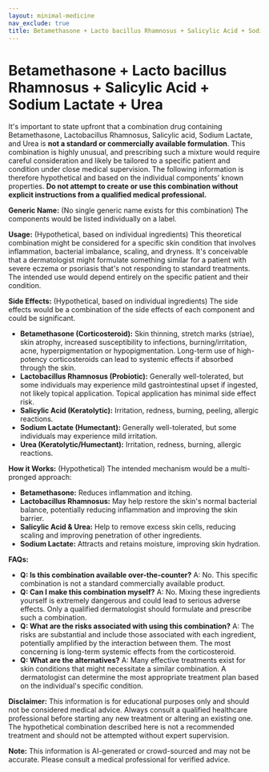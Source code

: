 ```yaml
---
layout: minimal-medicine
nav_exclude: true
title: Betamethasone + Lacto bacillus Rhamnosus + Salicylic Acid + Sodium Lactate + Urea
---
```


# Betamethasone + Lacto bacillus Rhamnosus + Salicylic Acid + Sodium Lactate + Urea

It's important to state upfront that a combination drug containing Betamethasone, Lactobacillus Rhamnosus, Salicylic acid, Sodium Lactate, and Urea is **not a standard or commercially available formulation**.  This combination is highly unusual, and prescribing such a mixture would require careful consideration and likely be tailored to a specific patient and condition under close medical supervision.  The following information is therefore hypothetical and based on the individual components' known properties.  **Do not attempt to create or use this combination without explicit instructions from a qualified medical professional.**


**Generic Name:**  (No single generic name exists for this combination)  The components would be listed individually on a label.

**Usage:** (Hypothetical, based on individual ingredients) This theoretical combination might be considered for a specific skin condition that involves inflammation, bacterial imbalance, scaling, and dryness.  It's conceivable that a dermatologist might formulate something similar for a patient with severe eczema or psoriasis that's not responding to standard treatments.  The intended use would depend entirely on the specific patient and their condition.

**Side Effects:** (Hypothetical, based on individual ingredients)  The side effects would be a combination of the side effects of each component and could be significant.

* **Betamethasone (Corticosteroid):** Skin thinning, stretch marks (striae), skin atrophy, increased susceptibility to infections, burning/irritation, acne, hyperpigmentation or hypopigmentation.  Long-term use of high-potency corticosteroids can lead to systemic effects if absorbed through the skin.
* **Lactobacillus Rhamnosus (Probiotic):** Generally well-tolerated, but some individuals may experience mild gastrointestinal upset if ingested, not likely topical application.  Topical application has minimal side effect risk.
* **Salicylic Acid (Keratolytic):** Irritation, redness, burning, peeling, allergic reactions.
* **Sodium Lactate (Humectant):** Generally well-tolerated, but some individuals may experience mild irritation.
* **Urea (Keratolytic/Humectant):** Irritation, redness, burning, allergic reactions.


**How it Works:** (Hypothetical)  The intended mechanism would be a multi-pronged approach:

* **Betamethasone:** Reduces inflammation and itching.
* **Lactobacillus Rhamnosus:**  May help restore the skin's normal bacterial balance, potentially reducing inflammation and improving the skin barrier.
* **Salicylic Acid & Urea:**  Help to remove excess skin cells, reducing scaling and improving penetration of other ingredients.
* **Sodium Lactate:**  Attracts and retains moisture, improving skin hydration.


**FAQs:**

* **Q: Is this combination available over-the-counter?** A: No.  This specific combination is not a standard commercially available product.
* **Q: Can I make this combination myself?** A: No.  Mixing these ingredients yourself is extremely dangerous and could lead to serious adverse effects.  Only a qualified dermatologist should formulate and prescribe such a combination.
* **Q: What are the risks associated with using this combination?** A: The risks are substantial and include those associated with each ingredient, potentially amplified by the interaction between them. The most concerning is long-term systemic effects from the corticosteroid.
* **Q:  What are the alternatives?** A:  Many effective treatments exist for skin conditions that might necessitate a similar combination.  A dermatologist can determine the most appropriate treatment plan based on the individual's specific condition.


**Disclaimer:** This information is for educational purposes only and should not be considered medical advice.  Always consult a qualified healthcare professional before starting any new treatment or altering an existing one.  The hypothetical combination described here is not a recommended treatment and should not be attempted without expert supervision.


**Note:** This information is AI-generated or crowd-sourced and may not be accurate. Please consult a medical professional for verified advice.
